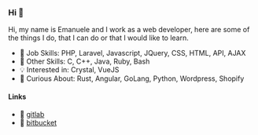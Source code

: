 ### Hi 👋
Hi, my name is Emanuele and I work as a web developer, here are some of the things I do, that I can do or that I would like to learn.

* 🌳 Job Skills: PHP, Laravel, Javascript, JQuery, CSS, HTML, API, AJAX
* 🌱 Other Skills: C, C++, Java, Ruby, Bash
* 💡 Interested in: Crystal, VueJS
* 🔭 Curious About: Rust, Angular, GoLang, Python, Wordpress, Shopify


#### Links
* 🔗 [gitlab](https://gitlab.com/Manu-sh)
* 🔗 [bitbucket](https://bitbucket.org/Manu-sh)


<!--
**Manu-sh/Manu-sh** is a ✨ _special_ ✨ repository because its `README.md` (this file) appears on your GitHub profile.

Here are some ideas to get you started:

- 🔭 I’m currently working on ...
- 🌱 I’m currently learning ...
- 👯 I’m looking to collaborate on ...
- 🤔 I’m looking for help with ...
- 💬 Ask me about ...
- 📫 How to reach me: ...
- 😄 Pronouns: ...
- ⚡ Fun fact: ...
-->
